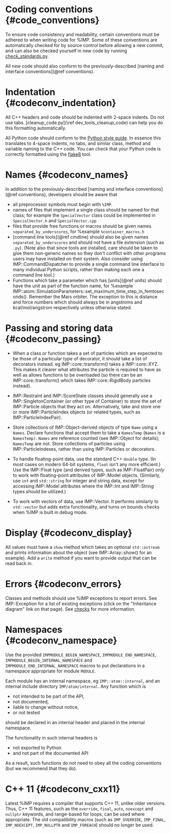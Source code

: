 Coding conventions {#code_conventions}
==================

To ensure code consistency and readability, certain conventions
must be adhered to when writing code for %IMP. Some of these
conventions are automatically checked for by source control before
allowing a new commit, and can also be checked yourself in new
code by running [check_standards.py](#devguide_check_standards).

All new code should also conform to the previously-described
[naming and interface conventions](@ref conventions).


# Indentation {#codeconv_indentation}

All C++ headers and code should be indented with 2-space indents. Do not use
tabs. [cleanup_code.py](\ref dev_tools_cleanup_code) can help you do this formatting
automatically.

All Python code should conform to the [Python style
guide](https://www.python.org/dev/peps/pep-0008/).  In essence this
translates to 4-space indents, no tabs, and similar class, method and
variable naming to the C++ code. You can check that your Python code
is correctly formatted using the [flake8](https://pypi.org/project/flake8/)
tool.

# Names {#codeconv_names}

In addition to the previously-described
[naming and interface conventions](@ref conventions),
developers should be aware that
- all preprocessor symbols must begin with `%IMP`.
- names of files that implement a single class should be named for that
  class; for example the `SpecialVector` class could be implemented in
  `SpecialVector.h` and `SpecialVector.cpp`
- files that provide free functions or macros should be given names
  `separated_by_underscores`, for %example `%container_macros.h`
- [command line tools](@ref cmdline) should also be given names
  `separated_by_underscores` and should not have a file extension
  (such as `.py`). (Note also that since tools are installed, care should be
  taken to give them non-generic names so they don't conflict with other
  programs users may have installed on their system. Also consider using
  IMP::CommandDispatcher to provide a single command line interface to many
  individual Python scripts, rather than making each one a command line tool.)
- Functions which take a parameter which has [units](@ref units) should have the
  unit as part of the function name, for %example
  IMP::atom::SimulationParameters::set_maximum_time_step_in_femtoseconds().
  Remember the Mars orbiter. The exception to this is distance and
  force numbers which should always be in angstroms and
  kcal/mol/angstrom respectively unless otherwise stated.

# Passing and storing data {#codeconv_passing}

- When a class or function takes a set of particles which are expected to
  be those of a particular type of decorator, it should take a list of
  decorators instead. eg IMP::core::transform() takes a IMP::core::XYZ.
  This makes it clearer what attributes the particle is required to have
  as well as allows functions to be overloaded (so there can be an
  IMP::core::transform() which takes IMP::core::RigidBody particles instead).

- IMP::Restraint and IMP::ScoreState classes should generally use a
  IMP::SingletonContainer (or other type of Container) to store the set of
  IMP::Particle objects that they act on. Alternatively, take and store one
  or more IMP::ParticleIndex objects (or related types, such as
  IMP::ParticleIndexPair).

- Store collections of IMP::Object-derived
  objects of type `Name` using a `Names`. Declare functions that
  accept them to take a `NamesTemp` (`Names` is a `NamesTemp)`.
  `Names` are reference counted (see IMP::Object for details);
  `NamesTemp` are not. Store collections of particles using
  IMP::ParticleIndexes, rather than using IMP::Particles or decorators.

- To handle floating-point data, use the standard C++ `double` type. (In most
  cases on modern 64-bit systems, `float` isn't any more efficient.) Use the
  IMP::Float type (and derived types, such as IMP::FloatPair) *only* to work
  with floating-point attributes of IMP::Model objects. (Similarly, use `int`
  and `std::string` for integer and string data, except for accessing
  IMP::Model attributes where the IMP::Int and IMP::String types should
  be utilized.)

- To work with vectors of data, use IMP::Vector. It performs similarly to
  `std::vector` but adds extra functionality, and turns on bounds checks when
  %IMP is built in debug mode.

# Display {#codeconv_display}

All values must have a `show` method which takes an optional
`std::ostream` and prints information about the object (see
IMP::Array::show() for an example). Add a `write` method if you
want to provide output that can be read back in.

# Errors {#codeconv_errors}

Classes and methods should use %IMP exceptions to report errors. See
IMP::Exception for a list of existing exceptions (click on the "Inheritance
diagram" link on that page). See
[checks](../ref/exception_8h.html) for more information.

# Namespaces {#codeconv_namespace}

Use the provided `IMPMODULE_BEGIN_NAMESPACE`,
`IMPMODULE_END_NAMESPACE`, `IMPMODULE_BEGIN_INTERNAL_NAMESPACE` and
`IMPMODULE_END_INTERNAL_NAMESPACE` macros to put declarations in a
namespace appropriate for module `MODULE`.

Each module has an internal namespace, eg `IMP::atom::internal`, and an internal
include directory `IMP/atom/internal`. Any function which is
 - not intended to be part of the API,
 - not documented,
 - liable to change without notice,
 - or not tested

should be declared in an internal header and placed in the internal namespace.

The functionality in such internal headers is
 - not exported to Python
 - and not part of the documented API

As a result, such functions do not need to obey all the coding conventions
(but we recommend that they do).

# C++ 11 {#codeconv_cxx11}
Latest %IMP requires a compiler that supports C++ 11, unlike older versions.
Thus, C++ 11 features, such as the `override`, `final`, `auto`, `noexcept`
and `nullptr` keywords, and range-based for loops, can be used where
appropriate.  The old compatibility macros (such as `IMP_OVERRIDE`, `IMP_FINAL`,
`IMP_NOEXCEPT`, `IMP_NULLPTR` and `IMP_FOREACH`) should no longer be used.
